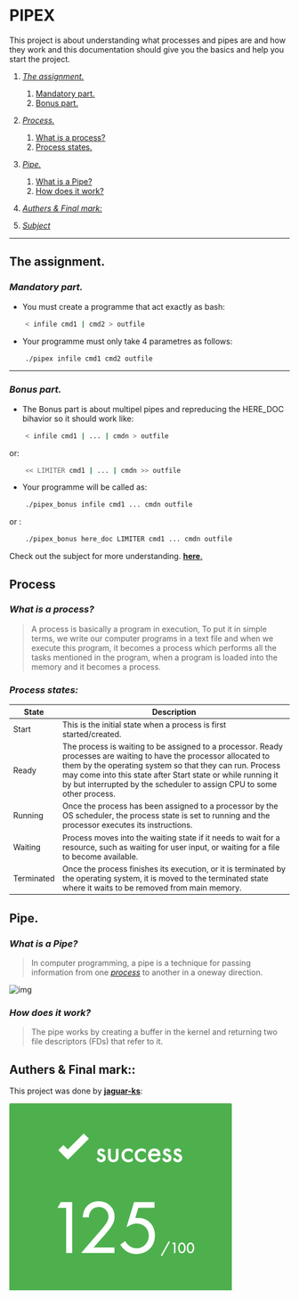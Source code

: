 # **PIPEX**

<!--
    D|1-> what the subject all about;
    D|2-> the subject;
    3-> the fundimantels of the project [SHOULD KNOW!];
        1=> what is a proces;
        2=> process states;
        3=> how to creat a process and what happend when you  creat a child process;
        4=> what is a pipe how does it work;
    4-> the finale note;
    5-> auther to contact me;
-->

This project is about understanding what processes and pipes are and how they work and this documentation should give you the basics and help you start the project.

1. [*The assignment.*](#the-assignment)
    1. [Mandatory part.](#mandatory-part)
    1. [Bonus part.](#bonus-part)
1. [*Process.*](#process)
    1. [What is a process?](#what-is-a-process)
    1. [Process states.](#process-states)
1. [*Pipe.*](#pipe)
    1. [What is a Pipe?](#what-is-a-pipe)
    1. [How does it work?](#how-does-it-work)

1. [*Authers & Final mark:*](#authers--final-mark)

1. [*Subject*](./en.subject.pdf)

---

## **The assignment.**

### ***Mandatory part.***

- You must create a programme that act exactly as bash:

``` bash
    < infile cmd1 | cmd2 > outfile
```

- Your programme must only take 4 parametres as follows:

``` bash
    ./pipex infile cmd1 cmd2 outfile
```

---

### ***Bonus part.***

- The Bonus part is about multipel pipes and repreducing the HERE_DOC bihavior so it should work like:

``` bash
    < infile cmd1 | ... | cmdn > outfile
```

or:

``` bash
    << LIMITER cmd1 | ... | cmdn >> outfile
```

- Your programme will be called as:

``` bash
    ./pipex_bonus infile cmd1 ... cmdn outfile
```

or :

``` bash
    ./pipex_bonus here_doc LIMITER cmd1 ... cmdn outfile
```

Check out the subject for more understanding. [**here**.](./en.subject.pdf)

## **Process**

### ***What is a process?***

> A process is basically a program in execution, To put it in simple terms, we write our computer programs in a text file and when we execute this program, it becomes a process which performs all the tasks mentioned in the program, when a program is loaded into the memory and it becomes a process.

### ***Process states:***

| State | Description |
|-------|-------------|
| Start | This is the initial state when a process is first started/created.|
| Ready |The process is waiting to be assigned to a processor. Ready processes are waiting to have the processor allocated to them by the operating system so that they can run. Process may come into this state after Start state or while running it by but interrupted by the scheduler to assign CPU to some other process. |
| Running | Once the process has been assigned to a processor by the OS scheduler, the process state is set to running and the processor executes its instructions.|
| Waiting |Process moves into the waiting state if it needs to wait for a resource, such as waiting for user input, or waiting for a file to become available. |
| Terminated | Once the process finishes its execution, or it is terminated by the operating system, it is moved to the terminated state where it waits to be removed from main memory.|

## **Pipe.**

### ***What is a Pipe?***

>In computer programming, a pipe is a technique for passing information from one [*process*](#process) to another in a oneway direction.

![img](https://cdn.ttgtmedia.com/rms/onlineimages/how_pipes_work-h.png)

### ***How does it work?***

> The pipe works by creating a buffer in the kernel and returning two file descriptors (FDs) that refer to it.

## **Authers & Final mark::**

This project was done by [**jaguar-ks**](https://github.com/jaguar-ks):

![mark](https://github.com/jaguar-ks/ft_IRC/blob/main/final_mark.png?raw=true)
